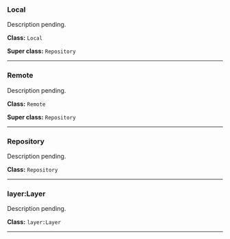  

 ### Local 

 <p class="tdb-f">Description pending.</p>

 **Class:** `Local`

 **Super class:** `Repository`

--- 

 ### Remote 

 <p class="tdb-f">Description pending.</p>

 **Class:** `Remote`

 **Super class:** `Repository`

--- 

 ### Repository 

 <p class="tdb-f">Description pending.</p>

 **Class:** `Repository`

--- 

 ### layer:Layer 

 <p class="tdb-f">Description pending.</p>

 **Class:** `layer:Layer`

---